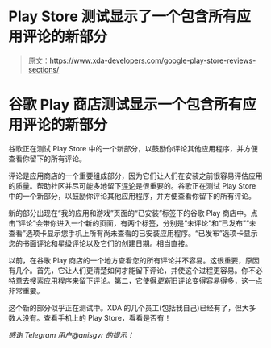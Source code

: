 # Play Store 测试显示了一个包含所有应用评论的新部分

> 原文：<https://www.xda-developers.com/google-play-store-reviews-sections/>

# 谷歌 Play 商店测试显示一个包含所有应用评论的新部分

谷歌正在测试 Play Store 中的一个新部分，以鼓励你评论其他应用程序，并方便查看你留下的所有评论。

评论是应用商店的一个重要组成部分，因为它们让人们在安装之前很容易评估应用的质量。帮助社区并尽可能多地留下[评论](https://www.xda-developers.com/google-play-store-app-rating-recent-reviews/)是很重要的。谷歌正在测试 Play Store 中的一个新部分，以鼓励你评论其他应用程序，并方便查看你留下的所有评论。

新的部分出现在“我的应用和游戏”页面的“已安装”标签下的谷歌 Play 商店中。点击“评论”会带你进入一个新的页面，有两个标签，分别是“未评论”和“已发布”“未查看”选项卡显示您手机上所有尚未查看的已安装应用程序。“已发布”选项卡显示您的书面评论和星级评论以及它们的创建日期。相当直接。

以前，在谷歌 Play 商店的一个地方查看您的所有评论并不容易。这很重要，原因有几个。首先，它让人们更清楚如何才能留下评论，并使这个过程更容易。你不必特意去搜索应用程序来留下评论。第二，它使得*更新*旧评论变得容易得多，这一点非常重要。

这个新的部分似乎正在测试中。XDA 的几个员工(包括我自己)已经有了，但大多数人没有。查看手机上的 Play Store，看看是否有！

*感谢 Telegram 用户@anisgvr 的提示！*